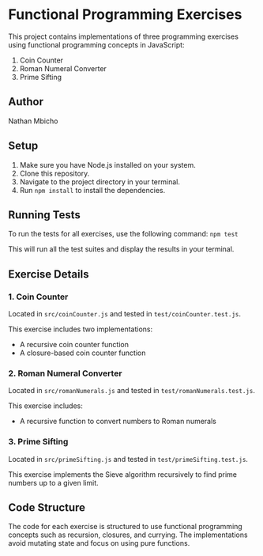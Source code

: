 # Functional Programming Exercises

This project contains implementations of three programming exercises using functional programming concepts in JavaScript:

1. Coin Counter
2. Roman Numeral Converter
3. Prime Sifting

## Author
Nathan Mbicho

## Setup

1. Make sure you have Node.js installed on your system.
2. Clone this repository.
3. Navigate to the project directory in your terminal.
4. Run `npm install` to install the dependencies.

## Running Tests

To run the tests for all exercises, use the following command:
`npm test`

This will run all the test suites and display the results in your terminal.

## Exercise Details

### 1. Coin Counter

Located in `src/coinCounter.js` and tested in `test/coinCounter.test.js`.

This exercise includes two implementations:
- A recursive coin counter function
- A closure-based coin counter function

### 2. Roman Numeral Converter

Located in `src/romanNumerals.js` and tested in `test/romanNumerals.test.js`.

This exercise includes:
- A recursive function to convert numbers to Roman numerals

### 3. Prime Sifting

Located in `src/primeSifting.js` and tested in `test/primeSifting.test.js`.

This exercise implements the Sieve algorithm recursively to find prime numbers up to a given limit.

## Code Structure

The code for each exercise is structured to use functional programming concepts such as recursion, closures, and currying. The implementations avoid mutating state and focus on using pure functions.